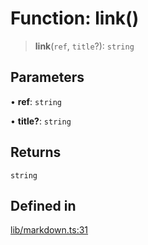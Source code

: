 # Function: link()

> **link**(`ref`, `title`?): `string`

## Parameters

• **ref**: `string`

• **title?**: `string`

## Returns

`string`

## Defined in

[lib/markdown.ts:31](https://github.com/AgentEnder/markdown-factory/blob/2edbf76b627cbe956c348c7a77ef5e7f1870acac/packages/markdown-factory/src/lib/markdown.ts#L31)
